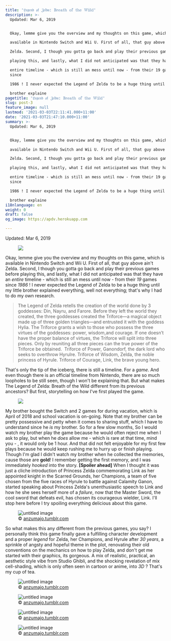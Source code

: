 ```yaml
---
title: '𝔏𝔢𝔤𝔢𝔫𝔡 𝔬𝔣 ℨ𝔢𝔩𝔡𝔞: 𝔹𝕣𝕖𝕒𝕥𝕙 𝕠𝕗 𝕥𝕙𝕖 𝕎𝕚𝕝𝕕'
description: >-
  Updated: Mar 6, 2019


  Okay, lemme give you the overview and my thoughts on this game, which is

  available in Nintendo Switch and Wii U. First of all, that guy above ain't

  Zelda. Second, I though you gotta go back and play their previous games before

  playing this, and lastly, what I did not anticipated was that they have an 

  entire timeline - which is still an mess until now - from their 19 games
  since 

  1986 ! I never expected the Legend of Zelda to be a huge thing until my little

  brother explaine
pagetitle: '𝔏𝔢𝔤𝔢𝔫𝔡 𝔬𝔣 ℨ𝔢𝔩𝔡𝔞: 𝔹𝕣𝕖𝕒𝕥𝕙 𝕠𝕗 𝕥𝕙𝕖 𝕎𝕚𝕝𝕕'
slug: post-3
feature_image: null
lastmod: '2021-03-03T22:11:41.000+11:00'
date: '2021-03-03T21:47:10.000+11:00'
summary: >-
  Updated: Mar 6, 2019


  Okay, lemme give you the overview and my thoughts on this game, which is

  available in Nintendo Switch and Wii U. First of all, that guy above ain't

  Zelda. Second, I though you gotta go back and play their previous games before

  playing this, and lastly, what I did not anticipated was that they have an 

  entire timeline - which is still an mess until now - from their 19 games
  since 

  1986 ! I never expected the Legend of Zelda to be a huge thing until my little

  brother explaine
i18nlanguage: en
weight: 0
draft: false
og_image: https://apdv.herokuapp.com

---
```

<p>Updated: Mar 6, 2019</p><figure class="kg-card kg-image-card"><img src="https://static.wixstatic.com/media/7a763a_607d2e2e7d1947fa90fef3c8eff9dd79~mv2_d_5120_2880_s_4_2.jpg/v1/fill/w_1175,h_661,al_c,q_90,usm_0.66_1.00_0.01/7a763a_607d2e2e7d1947fa90fef3c8eff9dd79~mv2_d_5120_2880_s_4_2.webp" class="kg-image"></figure><p>Okay, lemme give you the overview and my thoughts on this game, which is available in Nintendo Switch and Wii U. First of all, that guy above ain't Zelda. Second, I though you gotta go back and play their previous games before playing this, and lastly, what I did not anticipated was that they have an <em><em>entire</em></em> timeline - which is still an mess until now - from their <em><em>19</em></em> games since <em><em>1986 </em></em>! I never expected the Legend of Zelda to be a huge thing until my little brother explained everything, well not everything; that's why I had to do my own research.<br></p><blockquote>The Legend of Zelda retells the creation of the world done by 3 goddesses: Din, Nayru, and Farore. Before they left the world they created, the three goddesses created the Triforce—a magical object made up of three golden triangles—and entrusted it with the goddess Hylia. The Triforce grants a wish to those who possess the three virtues of the goddesses: power, wisdom,and courage. If one doesn’t have the proper balance of virtues, the Triforce will split into three pieces. Only by reuniting all three pieces can the true power of the Triforce be obtained.  Triforce of Power, Ganondorf, the dark lord who seeks to overthrow Hyrulre. Triforce of Wisdom, Zelda, the noble princess of Hyrule. Triforce of Courage, Link, the brave young hero.</blockquote><p>That's only the tip of the iceberg, there is still a timeline. For a<em><em> game</em></em>. And even though there is an official timeline from Nintendo, there are so much loopholes to be still seen, though I won't be explaining that. But what makes The Legend of Zelda: Breath of the Wild different from its previous ancestors? But first, storytelling on how I've first played the game.</p><figure class="kg-card kg-image-card kg-width-wide"><img src="https://static.wixstatic.com/media/7a763a_39c0891cff5847c5bc34c6322c0a8fda~mv2.jpg/v1/fill/w_1175,h_661,al_c,q_90,usm_0.66_1.00_0.01/7a763a_39c0891cff5847c5bc34c6322c0a8fda~mv2.webp" class="kg-image"></figure><p>My brother bought the Switch and 2 games for during vacation, which is April of 2018 and school vacation is on-going. Note that my brother can be pretty possessive and petty when it comes to sharing stuff, which I have to understand since he <em><em>is</em></em> my brother. So for a few slow months, So I would watch my brother play the game because he would often reject me when I ask to play, but when he <em><em>does</em></em> allow me - which is rare at that time, mind you - , it would only be 1 hour. And that did not felt enjoyable for my first few plays because he would keep rushing me to hurry up or finish playing. Though I'm glad I didn't watch my brother when he collected the memories, cause those are <strong><strong>gold</strong></strong>! I remember getting the first memory, and I was immediately <em><em>hooked</em></em> into the story. <strong><strong>[Spoiler ahead]</strong></strong> When I thought it was just a cliche introduction of Princess Zelda commemorating Link as her appointed knight in the Scarred Grounds, her Champions, a team of five chosen from the five races of Hyrule to battle against Calamity Ganon, started speaking about Princess Zelda's unenthusiastic speech to Link and how he she sees herself more of a <em><em>failure</em></em>, now that the Master Sword, the cool sword that defeats evil, has chosen its courageous wielder, Link. I'll stop here before I try spoiling everything delicious about this game.<br></p><figure class="kg-card kg-image-card kg-card-hascaption"><img src="https://static.wixstatic.com/media/7a763a_7d456ba6e3d2443682c9011bc7dd7536~mv2.jpg/v1/fill/w_463,h_463,fp_0.50_0.50,q_90/7a763a_7d456ba6e3d2443682c9011bc7dd7536~mv2.webp" class="kg-image" alt="untitled image"><figcaption>© <a href="http://anzumajo.tumblr.com/" rel="noopener"><u>anzumajo.tumblr.com</u></a></figcaption></figure><p>So what makes this any different from the previous games, you say? I personally think this game finally gave a fulfilling character development and a proper<em><em> legend</em></em> for Zelda, her Champions, and Hyrule after <em><em>30 years</em></em>, a sprinkle of angsty and hopeful theme in the plot, renovating their old conventions on the mechanics on how to play Zelda, and don't get me started with their graphics, its gorgeous. A mix of realistic, practical, an aesthetic style vibe from Studio Ghibli, and the shocking revelation of mix cell-shading, which is only often seen in cartoon or anime, into<em><em> 3D </em></em>? That's my cup of tea.</p><figure class="kg-card kg-image-card kg-card-hascaption"><img src="https://static.wixstatic.com/media/7a763a_d7f90f65d5524bd6971de0dd0ae8989a~mv2.jpg/v1/fill/w_463,h_463,fp_0.50_0.50,q_90/7a763a_d7f90f65d5524bd6971de0dd0ae8989a~mv2.webp" class="kg-image" alt="untitled image"><figcaption>© <a href="http://anzumajo.tumblr.com/" rel="noopener"><u>anzumajo.tumblr.com</u></a></figcaption></figure><figure class="kg-card kg-image-card kg-card-hascaption"><img src="https://static.wixstatic.com/media/7a763a_85a753a3359946369cfb31a3778a3ee9~mv2.jpg" class="kg-image" alt="untitled image"><figcaption>© <a href="http://anzumajo.tumblr.com/" rel="noopener"><u>anzumajo.tumblr.com</u></a></figcaption></figure><figure class="kg-card kg-image-card kg-card-hascaption"><img src="https://static.wixstatic.com/media/7a763a_ea1506f67efa4a50bf9e6b51504b5672~mv2.jpg/v1/fill/w_463,h_463,fp_0.50_0.50,q_90/7a763a_ea1506f67efa4a50bf9e6b51504b5672~mv2.webp" class="kg-image" alt="untitled image"><figcaption>© <a href="http://anzumajo.tumblr.com/" rel="noopener"><u>anzumajo.tumblr.com</u></a></figcaption></figure><figure class="kg-card kg-image-card kg-card-hascaption"><img src="https://static.wixstatic.com/media/7a763a_d14a2c7993ca4e4786b6ef502b8840a8~mv2.jpg/v1/fill/w_463,h_463,fp_0.50_0.50,q_90/7a763a_d14a2c7993ca4e4786b6ef502b8840a8~mv2.webp" class="kg-image" alt="untitled image"><figcaption>© <a href="http://anzumajo.tumblr.com/" rel="noopener"><u>anzumajo.tumblr.com</u></a></figcaption></figure>
